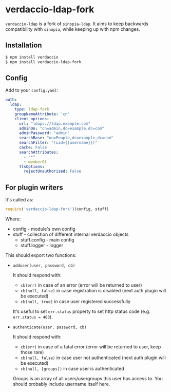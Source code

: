# verdaccio-ldap-fork

`verdaccio-ldap` is a fork of `sinopia-ldap`. It aims to keep backwards compatibility with `sinopia`, while keeping up with npm changes.

## Installation

```sh
$ npm install verdaccio
$ npm install verdaccio-ldap-fork
```

## Config

Add to your `config.yaml`:

```yaml
auth:
  ldap:
    type: ldap-fork
    groupNameAttribute: 'cn'
    client_options:
      url: "ldaps://ldap.example.com"
      adminDn: "cn=admin,dc=example,dc=com"
      adminPassword: "admin"
      searchBase: "ou=People,dc=example,dc=com"
      searchFilter: "(uid={{username}})"
      cache: False
      searchAttributes:
        - "*"
        - memberOf
      tlsOptions:
        rejectUnauthorized: False
```

## For plugin writers

It's called as:

```js
require('verdaccio-ldap-fork')(config, stuff)
```

Where:

 - config - module's own config
 - stuff - collection of different internal verdaccio objects
   - stuff.config - main config
   - stuff.logger - logger

This should export two functions:

 - `adduser(user, password, cb)`
   
   It should respond with:
    - `cb(err)` in case of an error (error will be returned to user)
    - `cb(null, false)` in case registration is disabled (next auth plugin will be executed)
    - `cb(null, true)` in case user registered successfully
   
   It's useful to set `err.status` property to set http status code (e.g. `err.status = 403`).

 - `authenticate(user, password, cb)`
   
   It should respond with:
    - `cb(err)` in case of a fatal error (error will be returned to user, keep those rare)
    - `cb(null, false)` in case user not authenticated (next auth plugin will be executed)
    - `cb(null, [groups])` in case user is authenticated
   
   Groups is an array of all users/usergroups this user has access to. You should probably include username itself here.
   
